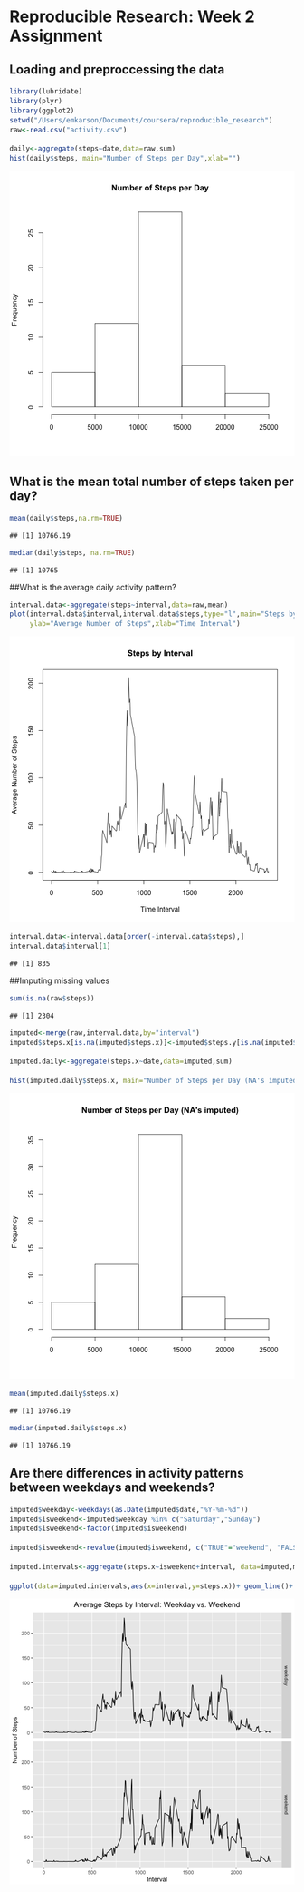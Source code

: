 Reproducible Research: Week 2 Assignment
========================

## Loading and preproccessing the data

```r
library(lubridate)
library(plyr)
library(ggplot2)
setwd("/Users/emkarson/Documents/coursera/reproducible_research")
raw<-read.csv("activity.csv")

daily<-aggregate(steps~date,data=raw,sum)
hist(daily$steps, main="Number of Steps per Day",xlab="")
```

![plot of chunk unnamed-chunk-33](figure/unnamed-chunk-33-1.png)

## What is the mean total number of steps taken per day?

```r
mean(daily$steps,na.rm=TRUE)
```

```
## [1] 10766.19
```

```r
median(daily$steps, na.rm=TRUE)
```

```
## [1] 10765
```

##What is the average daily activity pattern?

```r
interval.data<-aggregate(steps~interval,data=raw,mean)
plot(interval.data$interval,interval.data$steps,type="l",main="Steps by Interval",
     ylab="Average Number of Steps",xlab="Time Interval")
```

![plot of chunk unnamed-chunk-35](figure/unnamed-chunk-35-1.png)

```r
interval.data<-interval.data[order(-interval.data$steps),]
interval.data$interval[1]
```

```
## [1] 835
```

##Imputing missing values

```r
sum(is.na(raw$steps))
```

```
## [1] 2304
```

```r
imputed<-merge(raw,interval.data,by="interval")
imputed$steps.x[is.na(imputed$steps.x)]<-imputed$steps.y[is.na(imputed$steps.x)]

imputed.daily<-aggregate(steps.x~date,data=imputed,sum)

hist(imputed.daily$steps.x, main="Number of Steps per Day (NA's imputed)",xlab="")
```

![plot of chunk unnamed-chunk-36](figure/unnamed-chunk-36-1.png)

```r
mean(imputed.daily$steps.x)
```

```
## [1] 10766.19
```

```r
median(imputed.daily$steps.x)
```

```
## [1] 10766.19
```

## Are there differences in activity patterns between weekdays and weekends?

```r
imputed$weekday<-weekdays(as.Date(imputed$date,"%Y-%m-%d"))
imputed$isweekend<-imputed$weekday %in% c("Saturday","Sunday")
imputed$isweekend<-factor(imputed$isweekend)

imputed$isweekend<-revalue(imputed$isweekend, c("TRUE"="weekend", "FALSE"="weekday"))

imputed.intervals<-aggregate(steps.x~isweekend+interval, data=imputed,mean)

ggplot(data=imputed.intervals,aes(x=interval,y=steps.x))+ geom_line()+ labs(x = "Interval", y = "Number of Steps") + facet_grid(isweekend~.)+ ggtitle("Average Steps by Interval: Weekday vs. Weekend")+ theme(plot.title = element_text(hjust=0.5))
```

![plot of chunk unnamed-chunk-37](figure/unnamed-chunk-37-1.png)

